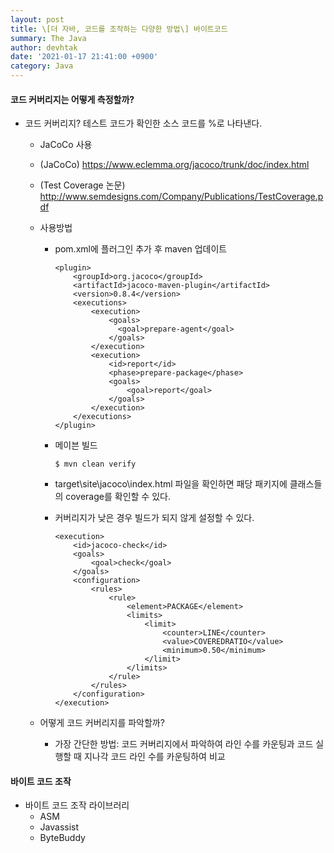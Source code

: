 ```yaml
---
layout: post
title: \[더 자바, 코드를 조작하는 다양한 방법\] 바이트코드
summary: The Java
author: devhtak
date: '2021-01-17 21:41:00 +0900'
category: Java
---
```


#### 코드 커버리지는 어떻게 측정할까?

- 코드 커버리지? 테스트 코드가 확인한 소스 코드를 %로 나타낸다.
  - JaCoCo 사용
  - (JaCoCo) https://www.eclemma.org/jacoco/trunk/doc/index.html
  - (Test Coverage 논문) http://www.semdesigns.com/Company/Publications/TestCoverage.pdf
  - 사용방법
    - pom.xml에 플러그인 추가 후 maven 업데이트
      ```
      <plugin>
          <groupId>org.jacoco</groupId>
          <artifactId>jacoco-maven-plugin</artifactId>
          <version>0.8.4</version>
          <executions>
              <execution>
                  <goals>
                    <goal>prepare-agent</goal>
                  </goals>
              </execution>
              <execution>
                  <id>report</id>
                  <phase>prepare-package</phase>
                  <goals>
                      <goal>report</goal>
                  </goals>
              </execution>
          </executions>
      </plugin>
      ```
    - 메이븐 빌드
      ```
      $ mvn clean verify
      ```
    - target\site\jacoco\index.html 파일을 확인하면 패당 패키지에 클래스들의 coverage를 확인할 수 있다.
    
    - 커버리지가 낮은 경우 빌드가 되지 않게 설정할 수 있다.
      ```
      <execution>
          <id>jacoco-check</id>
          <goals>
              <goal>check</goal>
          </goals>
          <configuration>
              <rules>
                  <rule>
                      <element>PACKAGE</element>
                      <limits>
                          <limit>
                              <counter>LINE</counter>
                              <value>COVEREDRATIO</value>
                              <minimum>0.50</minimum>
                          </limit>
                      </limits>
                  </rule>
              </rules>
          </configuration>
      </execution>
      ```
    
  - 어떻게 코드 커버리지를 파악할까?
    - 가장 간단한 방법: 코드 커버리지에서 파악하여 라인 수를 카운팅과 코드 실행할 때 지나각 코드 라인 수를 카운팅하여 비교
  
#### 바이트 코드 조작

- 바이트 코드 조작 라이브러리
  - ASM
  - Javassist
  - ByteBuddy
